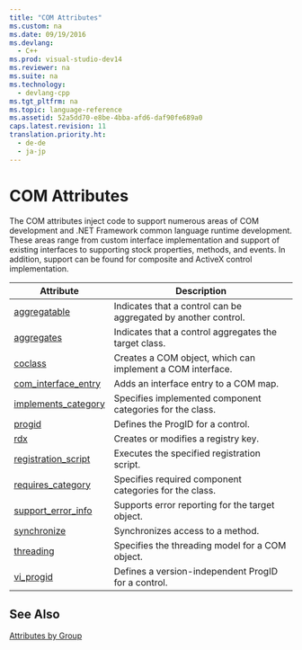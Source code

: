```yaml
---
title: "COM Attributes"
ms.custom: na
ms.date: 09/19/2016
ms.devlang: 
  - C++
ms.prod: visual-studio-dev14
ms.reviewer: na
ms.suite: na
ms.technology: 
  - devlang-cpp
ms.tgt_pltfrm: na
ms.topic: language-reference
ms.assetid: 52a5dd70-e8be-4bba-afd6-daf90fe689a0
caps.latest.revision: 11
translation.priority.ht: 
  - de-de
  - ja-jp
---
```

# COM Attributes
The COM attributes inject code to support numerous areas of COM development and .NET Framework common language runtime development. These areas range from custom interface implementation and support of existing interfaces to supporting stock properties, methods, and events. In addition, support can be found for composite and ActiveX control implementation.  
  
|Attribute|Description|  
|---------------|-----------------|  
|[aggregatable](../vs140/aggregatable.md)|Indicates that a control can be aggregated by another control.|  
|[aggregates](../vs140/aggregates.md)|Indicates that a control aggregates the target class.|  
|[coclass](../vs140/coclass.md)|Creates a COM object, which can implement a COM interface.|  
|[com_interface_entry](../vs140/com_interface_entry--C---.md)|Adds an interface entry to a COM map.|  
|[implements_category](../vs140/implements_category.md)|Specifies implemented component categories for the class.|  
|[progid](../vs140/progid.md)|Defines the ProgID for a control.|  
|[rdx](../vs140/rdx.md)|Creates or modifies a registry key.|  
|[registration_script](../vs140/registration_script.md)|Executes the specified registration script.|  
|[requires_category](../vs140/requires_category.md)|Specifies required component categories for the class.|  
|[support_error_info](../vs140/support_error_info.md)|Supports error reporting for the target object.|  
|[synchronize](../vs140/synchronize.md)|Synchronizes access to a method.|  
|[threading](../vs140/threading--C---.md)|Specifies the threading model for a COM object.|  
|[vi_progid](../vs140/vi_progid.md)|Defines a version-independent ProgID for a control.|  
  
## See Also  
 [Attributes by Group](../vs140/Attributes-by-Group.md)